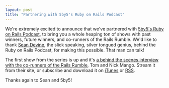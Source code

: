 ```yaml
---
layout: post
title: "Partnering with 5by5's Ruby on Rails Podcast"
---
```


We're extremely excited to announce that we've partnered with [5by5's Ruby on Rails Podcast](http://5by5.tv/rubyonrails), to bring you a whole heaping ton of shows with past winners, future winners, and co-runners of the Rails Rumble. We'd like to thank [Sean Devine](https://twitter.com/barelyknown), the slick speaking, silver tongued genius, behind the Ruby on Rails Podcast, for making this possible. That man can talk!

The first show from the series is up and it's [a behind the scenes interview with the co-runners of the Rails Rumble](http://5by5.tv/rubyonrails/166), Tom and Nick Mango. Stream it from their site, or subscribe and download it on [iTunes](https://itunes.apple.com/us/podcast/ruby-on-rails-podcast/id840890158?mt=2&uo=8&at=11laDR) or [RSS](http://feeds.5by5.tv/rubyonrails).

Thanks again to Sean and 5by5!
